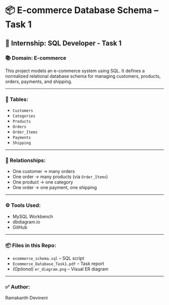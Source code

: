 # 📦 E-commerce Database Schema – Task 1

## 📁 Internship: SQL Developer - Task 1

### 📚 Domain: E-commerce

This project models an e-commerce system using SQL. It defines a normalized relational database schema for managing customers, products, orders, payments, and shipping.

---

### 🧱 Tables:
- `Customers`
- `Categories`
- `Products`
- `Orders`
- `Order_Items`
- `Payments`
- `Shipping`

---

### 🔗 Relationships:
- One customer → many orders
- One order → many products (via `Order_Items`)
- One product → one category
- One order → one payment, one shipping

---

### ⚙️ Tools Used:
- MySQL Workbench
- dbdiagram.io
- GitHub

---

### 📦 Files in this Repo:
- `ecommerce_schema.sql` – SQL script
- `Ecommerce_Database_Task1.pdf` – Task report
- *(Optional)* `er_diagram.png` – Visual ER diagram

---

### ✅ Author:
Ramakanth Devineni


